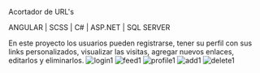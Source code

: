 Acortador de URL's 

ANGULAR | SCSS | C# | ASP.NET | SQL SERVER

En este proyecto los usuarios pueden registrarse, tener su perfil con sus links personalizados, visualizar las visitas, agregar nuevos enlaces, editarlos y eliminarlos.
![login1](https://github.com/EdwardDiazR/url-shortener/assets/67916276/2ccb0ca3-bd41-409a-938d-6ea84cb1a356)
![feed1](https://github.com/EdwardDiazR/url-shortener/assets/67916276/896dddec-0747-4914-91ee-1e9283b6fbe9)
![profile1](https://github.com/EdwardDiazR/url-shortener/assets/67916276/caa64bbd-3a94-493e-be66-75dbcb435742)
![add1](https://github.com/EdwardDiazR/url-shortener/assets/67916276/ca9bd734-2aa4-479c-b88a-70494608ec07)
![delete1](https://github.com/EdwardDiazR/url-shortener/assets/67916276/d90325cc-71c8-4e55-97c3-71bbfbe17436)




